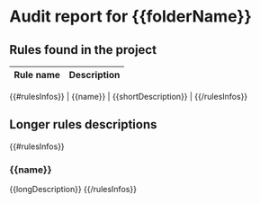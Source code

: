 # Audit report for {{folderName}}

## Rules found in the project

| Rule name | Description |
| --------- | ----------- |
{{#rulesInfos}}
| {{name}} | {{shortDescription}} |
{{/rulesInfos}}

## Longer rules descriptions

{{#rulesInfos}}
  ### {{name}}
  {{longDescription}}
{{/rulesInfos}}
